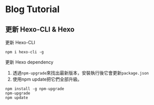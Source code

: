 # Blog Tutorial

## 更新 Hexo-CLI & Hexo

更新 Hexo-CLI

``` 
npm i hexo-cli -g
```

更新 Hexo dependency

1. 透過`npm-upgrade`來找出最新版本，安裝執行後它會更新`package.json`
2. 使用npm update把它們全部升級。

```
npm install -g npm-upgrade
npm-upgrade
npm update
```